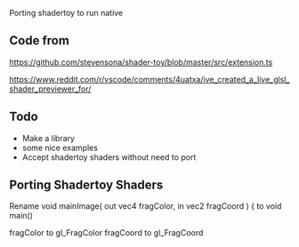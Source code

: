 Porting shadertoy to run native

Code from 
---
https://github.com/stevensona/shader-toy/blob/master/src/extension.ts

https://www.reddit.com/r/vscode/comments/4uatxa/ive_created_a_live_glsl_shader_previewer_for/


Todo
---
- Make a library 
- some nice examples
- Accept shadertoy shaders without need to port


Porting Shadertoy Shaders
---
Rename 
    void mainImage( out vec4 fragColor, in vec2 fragCoord ) { 
to 
    void main()


fragColor to gl_FragColor
fragCoord to gl_FragCoord
